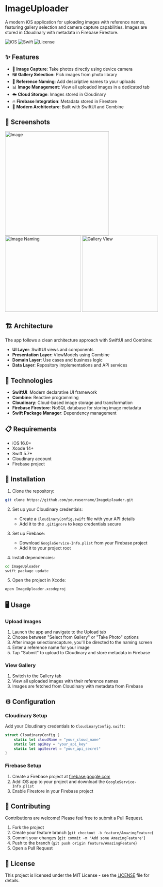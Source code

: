 # ImageUploader

A modern iOS application for uploading images with reference names, featuring gallery selection and camera capture capabilities. Images are stored in Cloudinary with metadata in Firebase Firestore.

![iOS](https://img.shields.io/badge/iOS-16.0%2B-blue)
![Swift](https://img.shields.io/badge/Swift-5.7-orange)
![License](https://img.shields.io/badge/License-MIT-green)

## ✨ Features

- 📸 **Image Capture**: Take photos directly using device camera
- 🖼️ **Gallery Selection**: Pick images from photo library
- 🔖 **Reference Naming**: Add descriptive names to your uploads
- 📊 **Image Management**: View all uploaded images in a dedicated tab
- ☁️ **Cloud Storage**: Images stored in Cloudinary
- 🔥 **Firebase Integration**: Metadata stored in Firestore
- 🚀 **Modern Architecture**: Built with SwiftUI and Combine

## 📱 Screenshots

<p float="left">
  <img width="342" alt="Image" src="https://github.com/user-attachments/assets/12c8f3af-4745-4a05-9e17-f62f63d181f5" />
  <img src="/api/placeholder/250/550" alt="Image Naming" width="250" />
  <img src="/api/placeholder/250/550" alt="Gallery View" width="250" />
</p>

## 🏗️ Architecture

The app follows a clean architecture approach with SwiftUI and Combine:

- **UI Layer**: SwiftUI views and components
- **Presentation Layer**: ViewModels using Combine
- **Domain Layer**: Use cases and business logic
- **Data Layer**: Repository implementations and API services

## 🔧 Technologies

- **SwiftUI**: Modern declarative UI framework
- **Combine**: Reactive programming
- **Cloudinary**: Cloud-based image storage and transformation
- **Firebase Firestore**: NoSQL database for storing image metadata
- **Swift Package Manager**: Dependency management

## 📋 Requirements

- iOS 16.0+
- Xcode 14+
- Swift 5.7+
- Cloudinary account
- Firebase project

## 🚀 Installation

1. Clone the repository:
```bash
git clone https://github.com/yourusername/ImageUploader.git
```

2. Set up your Cloudinary credentials:
   - Create a `CloudinaryConfig.swift` file with your API details
   - Add it to the `.gitignore` to keep credentials secure

3. Set up Firebase:
   - Download `GoogleService-Info.plist` from your Firebase project
   - Add it to your project root

4. Install dependencies:
```bash
cd ImageUploader
swift package update
```

5. Open the project in Xcode:
```bash
open ImageUploader.xcodeproj
```

## 🖥️ Usage

### Upload Images

1. Launch the app and navigate to the Upload tab
2. Choose between "Select from Gallery" or "Take Photo" options
3. After image selection/capture, you'll be directed to the naming screen
4. Enter a reference name for your image
5. Tap "Submit" to upload to Cloudinary and store metadata in Firebase

### View Gallery

1. Switch to the Gallery tab
2. View all uploaded images with their reference names
3. Images are fetched from Cloudinary with metadata from Firebase

## ⚙️ Configuration

### Cloudinary Setup

Add your Cloudinary credentials to `CloudinaryConfig.swift`:

```swift
struct CloudinaryConfig {
    static let cloudName = "your_cloud_name"
    static let apiKey = "your_api_key"
    static let apiSecret = "your_api_secret"
}
```

### Firebase Setup

1. Create a Firebase project at [firebase.google.com](https://firebase.google.com)
2. Add iOS app to your project and download the `GoogleService-Info.plist`
3. Enable Firestore in your Firebase project

## 🤝 Contributing

Contributions are welcome! Please feel free to submit a Pull Request.

1. Fork the project
2. Create your feature branch (`git checkout -b feature/AmazingFeature`)
3. Commit your changes (`git commit -m 'Add some AmazingFeature'`)
4. Push to the branch (`git push origin feature/AmazingFeature`)
5. Open a Pull Request

## 📄 License

This project is licensed under the MIT License - see the [LICENSE](LICENSE) file for details.
